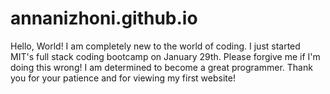 # annanizhoni.github.io
Hello, World! I am completely new to the world of coding. I just started MIT's full stack coding bootcamp on January 29th. Please forgive me if I'm doing this wrong! I am determined to become a great programmer. Thank you for your patience and for viewing my first website!
